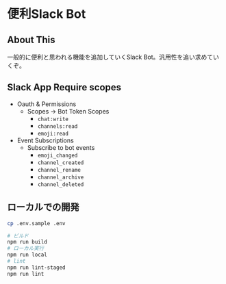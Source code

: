 # 便利Slack Bot

## About This

一般的に便利と思われる機能を追加していくSlack Bot。汎用性を追い求めていくぞ。
## Slack App Require scopes

* Oauth & Permissions
  * Scopes -> Bot Token Scopes
    * `chat:write`
    * `channels:read`
    * `emoji:read`
* Event Subscriptions
  * Subscribe to bot events
    * `emoji_changed`
    * `channel_created`
    * `channel_rename`
    * `channel_archive`
    * `channel_deleted`

## ローカルでの開発

```sh
cp .env.sample .env
```

```sh
# ビルド
npm run build
# ローカル実行
npm run local
# lint
npm run lint-staged
npm run lint
```